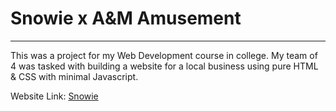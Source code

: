 # Snowie x A&M Amusement
<hr>
This was a project for my Web Development course in college.
My team of 4 was tasked with building a website for a local business using pure HTML & CSS with minimal Javascript.

Website Link: [Snowie](https://votommy.github.io/Snowie/index.html)
